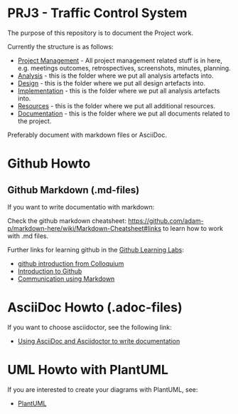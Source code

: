 # PRJ3 - Traffic Control System  

The purpose of this repository is to document the Project work.

Currently the structure is as follows:

- [Project Management](/project-management) - All project management related stuff is in here, e.g. meetings outcomes, retrospectives, screenshots, minutes, planning.
- [Analysis](/analysis) - this is the folder where we put all analysis artefacts into.
- [Design](/design) - this is the folder where we put all design artefacts into.
- [Implementation](/implementation) - this is the folder where we put all analysis artefacts into.
- [Resources](/resources) - this is the folder where we put all additional resources.
- [Documentation](/documentation) - this is the folder where we put all documents related to the project.

Preferably document with markdown files or AsciiDoc.

# Github Howto

## Github Markdown (.md-files)

If you want to write documentatio with markdown:

Check the github markdown cheatsheet: https://github.com/adam-p/markdown-here/wiki/Markdown-Cheatsheet#links
to learn how to work with .md files.

Further links for learning github in the [Github Learning Labs](https://lab.github.com):

- [github introduction from Colloquium](https://fontysvenlo.github.io/Git-and-github-introduction/)
- [Introduction to Github](https://lab.github.com/githubtraining/introduction-to-github)
- [Communication using Markdown](https://lab.github.com/githubtraining/communicating-using-markdown)

# AsciiDoc Howto (.adoc-files)

If you want to choose asciidoctor, see the following link: 

- [Using AsciiDoc and Asciidoctor to write documentation](https://www.vogella.com/tutorials/AsciiDoc/article.html)

# UML Howto with PlantUML

If you are interested to create your diagrams with PlantUML, see:

- [PlantUML](99-plantuml.md)
